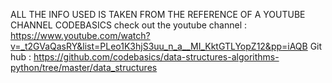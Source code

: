 ALL THE INFO USED IS TAKEN FROM THE REFERENCE OF A YOUTUBE CHANNEL CODEBASICS 
check out the 
        youtube channel : https://www.youtube.com/watch?v=_t2GVaQasRY&list=PLeo1K3hjS3uu_n_a__MI_KktGTLYopZ12&pp=iAQB
        Git hub : https://github.com/codebasics/data-structures-algorithms-python/tree/master/data_structures
